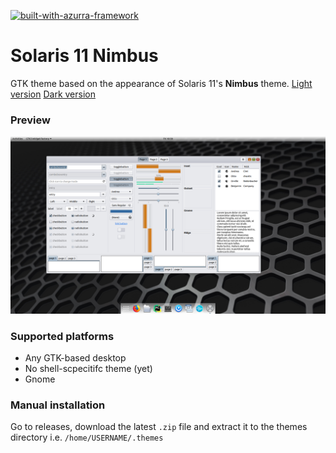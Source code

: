 [![built-with-azurra-framework](https://github.com/Elbullazul/Azurra_framework/raw/assets/azurra_framework_smaller.png)](https://github.com/Elbullazul/Azurra_framework)

# Solaris 11 Nimbus
GTK theme based on the appearance of Solaris 11's **Nimbus** theme. [Light version](https://github.com/B00merang-Project/Solaris-11-Light) [Dark version](https://github.com/B00merang-Project/Solaris-11-Dark)

### Preview
![solaris-11](https://github.com/B00merang-Project/gallery/raw/master/Solaris%2011%20Nimbus%20(3).png)

### Supported platforms
- Any GTK-based desktop
- No shell-scpecitifc theme (yet)
- Gnome

### Manual installation
Go to releases, download the latest `.zip` file and extract it to the themes directory i.e. `/home/USERNAME/.themes`
